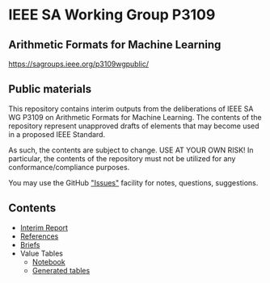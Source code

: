 # IEEE SA Working Group P3109
## Arithmetic Formats for Machine Learning

https://sagroups.ieee.org/p3109wgpublic/

## Public materials

This repository contains interim outputs from the deliberations of IEEE SA WG P3109 on Arithmetic Formats for Machine Learning.  The contents of the repository represent unapproved drafts of elements that may become used in a proposed IEEE Standard. 

As such, the contents are subject to change. USE AT YOUR OWN RISK!
In particular, the contents of the repository must not be utilized for any conformance/compliance purposes.

You may use the GitHub ["Issues"](https://github.com/P3109/Public/issues) facility for notes, questions, suggestions.

## Contents

  - [Interim Report](Shared%20Reports/README.md)
  - [References](References/README.md)
  - [Briefs](Briefs/README.md)
  - Value Tables
     - [Notebook](Value%20Tables/make-value-tables.ipynb)
     - [Generated tables](https://htmlpreview.github.io/?https://github.com/P3109/Public/blob/main/Value%20Tables/html/index.html)
